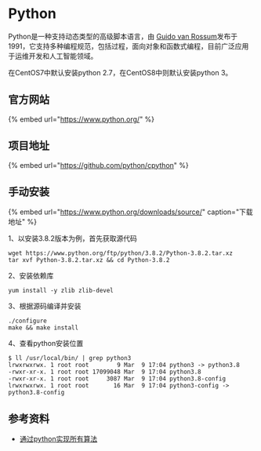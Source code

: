 # Python

Python是一种支持动态类型的高级脚本语言，由 [Guido van Rossum](https://en.wikipedia.org/wiki/Guido_van_Rossum)发布于1991，它支持多种编程规范，包括过程，面向对象和函数式编程，目前广泛应用于运维开发和人工智能领域。‌

在CentOS7中默认安装python 2.7，在CentOS8中则默认安装python 3。‌

## 官方网站

{% embed url="https://www.python.org/" %}

## 项目地址

{% embed url="https://github.com/python/cpython" %}

## 手动安装

{% embed url="https://www.python.org/downloads/source/" caption="下载地址" %}

1、以安装3.8.2版本为例，首先获取源代码

```text
wget https://www.python.org/ftp/python/3.8.2/Python-3.8.2.tar.xz
tar xvf Python-3.8.2.tar.xz && cd Python-3.8.2
```

2、安装依赖库

```text
yum install -y zlib zlib-devel
```

3、根据源码编译并安装

```text
./configure
make && make install
```

4、查看python安装位置

```text
$ ll /usr/local/bin/ | grep python3
lrwxrwxrwx. 1 root root        9 Mar  9 17:04 python3 -> python3.8
-rwxr-xr-x. 1 root root 17099048 Mar  9 17:04 python3.8
-rwxr-xr-x. 1 root root     3087 Mar  9 17:04 python3.8-config
lrwxrwxrwx. 1 root root       16 Mar  9 17:04 python3-config -> python3.8-config
```

## 参考资料

* [通过python实现所有算法](https://github.com/TheAlgorithms/Python)

